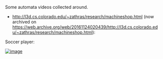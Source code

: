 Some automata videos collected around.

- http://l3d.cs.colorado.edu/~zathras/research/machineshop.html (now archived on https://web.archive.org/web/20161124020439/http://l3d.cs.colorado.edu/~zathras/research/machineshop.html):

Soccer player:

[![image](https://user-images.githubusercontent.com/1620953/189055137-46bcec17-a41e-40dc-b147-7040fa250527.png)](https://github.com/jumpjack/CamFollowerJS/blob/main/videos/SoccerGuyHQ.mov)


